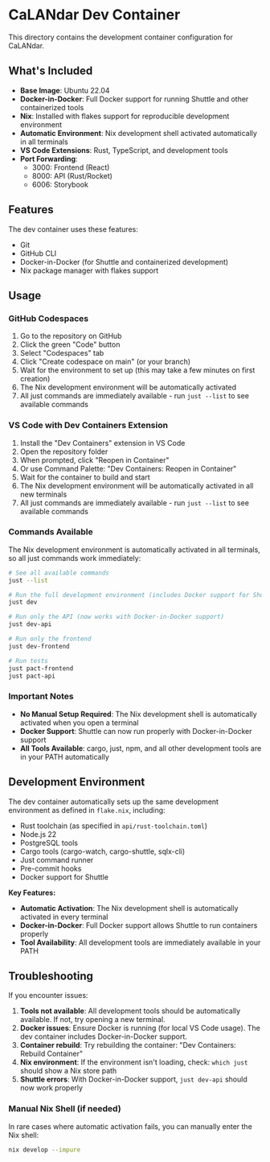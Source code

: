 # CaLANdar Dev Container

This directory contains the development container configuration for CaLANdar.

## What's Included

- **Base Image**: Ubuntu 22.04
- **Docker-in-Docker**: Full Docker support for running Shuttle and other containerized tools
- **Nix**: Installed with flakes support for reproducible development environment
- **Automatic Environment**: Nix development shell activated automatically in all terminals
- **VS Code Extensions**: Rust, TypeScript, and development tools
- **Port Forwarding**:
  - 3000: Frontend (React)
  - 8000: API (Rust/Rocket)
  - 6006: Storybook

## Features

The dev container uses these features:

- Git
- GitHub CLI
- Docker-in-Docker (for Shuttle and containerized development)
- Nix package manager with flakes support

## Usage

### GitHub Codespaces

1. Go to the repository on GitHub
2. Click the green "Code" button
3. Select "Codespaces" tab
4. Click "Create codespace on main" (or your branch)
5. Wait for the environment to set up (this may take a few minutes on first creation)
6. The Nix development environment will be automatically activated
7. All just commands are immediately available - run `just --list` to see available commands

### VS Code with Dev Containers Extension

1. Install the "Dev Containers" extension in VS Code
2. Open the repository folder
3. When prompted, click "Reopen in Container"
4. Or use Command Palette: "Dev Containers: Reopen in Container"
5. Wait for the container to build and start
6. The Nix development environment will be automatically activated in all new terminals
7. All just commands are immediately available - run `just --list` to see available commands

### Commands Available

The Nix development environment is automatically activated in all terminals, so all just commands work immediately:

```bash
# See all available commands
just --list

# Run the full development environment (includes Docker support for Shuttle)
just dev

# Run only the API (now works with Docker-in-Docker support)
just dev-api

# Run only the frontend
just dev-frontend

# Run tests
just pact-frontend
just pact-api
```

### Important Notes

- **No Manual Setup Required**: The Nix development shell is automatically activated when you open a terminal
- **Docker Support**: Shuttle can now run properly with Docker-in-Docker support
- **All Tools Available**: cargo, just, npm, and all other development tools are in your PATH automatically

## Development Environment

The dev container automatically sets up the same development environment as defined in `flake.nix`, including:

- Rust toolchain (as specified in `api/rust-toolchain.toml`)
- Node.js 22
- PostgreSQL tools
- Cargo tools (cargo-watch, cargo-shuttle, sqlx-cli)
- Just command runner
- Pre-commit hooks
- Docker support for Shuttle

**Key Features:**

- **Automatic Activation**: The Nix development shell is automatically activated in every terminal
- **Docker-in-Docker**: Full Docker support allows Shuttle to run containers properly
- **Tool Availability**: All development tools are immediately available in your PATH

## Troubleshooting

If you encounter issues:

1. **Tools not available**: All development tools should be automatically available. If not, try opening a new terminal.
2. **Docker issues**: Ensure Docker is running (for local VS Code usage). The dev container includes Docker-in-Docker support.
3. **Container rebuild**: Try rebuilding the container: "Dev Containers: Rebuild Container"
4. **Nix environment**: If the environment isn't loading, check: `which just` should show a Nix store path
5. **Shuttle errors**: With Docker-in-Docker support, `just dev-api` should now work properly

### Manual Nix Shell (if needed)

In rare cases where automatic activation fails, you can manually enter the Nix shell:

```bash
nix develop --impure
```
